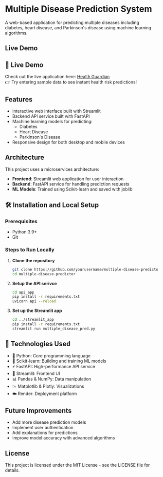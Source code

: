 # Multiple Disease Prediction System

A web-based application for predicting multiple diseases including diabetes, heart disease, and Parkinson's disease using machine learning algorithms.

## Live Demo

## 🚀 Live Demo

Check out the live application here: [Health Guardian](https://streamlit-service-xyjm.onrender.com)  
👉 Try entering sample data to see instant health risk predictions!


## Features

- Interactive web interface built with Streamlit
- Backend API service built with FastAPI
- Machine learning models for predicting:
  - Diabetes
  - Heart Disease
  - Parkinson's Disease
- Responsive design for both desktop and mobile devices

## Architecture

This project uses a microservices architecture:
- **Frontend**: Streamlit web application for user interaction
- **Backend**: FastAPI service for handling prediction requests
- **ML Models**: Trained using Scikit-learn and saved with joblib

## 🛠 Installation and Local Setup

### Prerequisites
- Python 3.9+
- Git

### Steps to Run Locally

1. **Clone the repository**
   ```bash
   git clone https://github.com/yourusername/multiple-disease-predictor.git
   cd multiple-disease-predictor
2. **Setup the API serivce**
   ```bash
   cd api_app
   pip install -r requirements.txt
   uvicorn api --reload
2. **Set up the Streamlit app**
   ```bash
   cd ../streamlit_app
   pip install -r requirements.txt
   streamlit run multiple_disease_pred.py

## 🧰 Technologies Used

- 🐍 Python: Core programming language
- 🧠 Scikit-learn: Building and training ML models
- ⚡ FastAPI: High-performance API service
- 🎈 Streamlit: Frontend UI
- 📊 Pandas & NumPy: Data manipulation
- 📉 Matplotlib & Plotly: Visualizations
- ☁️ Render: Deployment platform

## Future Improvements

- Add more disease prediction models
- Implement user authentication
- Add explanations for predictions
- Improve model accuracy with advanced algorithms

## License

This project is licensed under the MIT License - see the LICENSE file for details.
   
